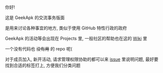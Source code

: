你好!

这是 GeekApk 的交流事务版面

是用来讨论各种事宜的地方, 类似于使用 GitHub 特性行政的政府

GeekApk 的活动等会出现在 Projects 里, 一般社区的帮助也在这的 [Wiki](https://github.com/geekapk-r/Talk/wiki) 里

一个没有代码也 ~~没有用~~ 的 repo 呢(

对于成员加入, 新开活动, 请求管理权限协助的都可以来 [issue](https://github.com/geekapk-r/Talk/issues) 里说明问题, 最好要找到合适的标签打上, 方便我们分类问题
